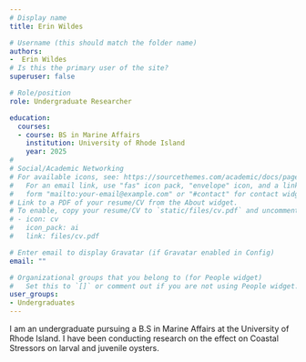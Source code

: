 ```yaml
---
# Display name
title: Erin Wildes

# Username (this should match the folder name)
authors:
-  Erin Wildes
# Is this the primary user of the site?
superuser: false

# Role/position
role: Undergraduate Researcher

education:
  courses:
  - course: BS in Marine Affairs
    institution: University of Rhode Island
    year: 2025
#
# Social/Academic Networking
# For available icons, see: https://sourcethemes.com/academic/docs/page-builder/#icons
#   For an email link, use "fas" icon pack, "envelope" icon, and a link in the
#   form "mailto:your-email@example.com" or "#contact" for contact widget.
# Link to a PDF of your resume/CV from the About widget.
# To enable, copy your resume/CV to `static/files/cv.pdf` and uncomment the lines below.
# - icon: cv
#   icon_pack: ai
#   link: files/cv.pdf

# Enter email to display Gravatar (if Gravatar enabled in Config)
email: ""

# Organizational groups that you belong to (for People widget)
#   Set this to `[]` or comment out if you are not using People widget.
user_groups:
- Undergraduates
---
```


I am an undergraduate pursuing a B.S in Marine Affairs at the University of Rhode Island. I have been conducting research on the effect on Coastal Stressors on larval and juvenile oysters.